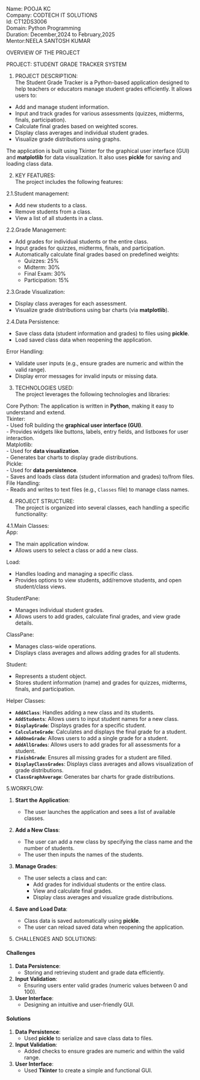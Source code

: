 Name: POOJA KC      
Company: CODTECH IT SOLUTIONS    
Id: CT12DS3006           
Domain: Python Programming                    
Duration: December,2024 to February,2025            
Mentor:NEELA SANTOSH KUMAR           

OVERVIEW OF THE PROJECT

PROJECT: STUDENT GRADE TRACKER SYSTEM

1. PROJECT DESCRIPTION:                 
The Student Grade Tracker is a Python-based application designed to help teachers or educators manage student grades efficiently. It allows users to:            
- Add and manage student information.            
- Input and track grades for various assessments (quizzes, midterms, finals, participation).                 
- Calculate final grades based on weighted scores.                       
- Display class averages and individual student grades.                 
- Visualize grade distributions using graphs.                      

The application is built using Tkinter for the graphical user interface (GUI) and **matplotlib** for data visualization. It also uses **pickle** for saving and loading class data.                

2. KEY FEATURES:            
The project includes the following features:           

2.1.Student management:          
- Add new students to a class.           
- Remove students from a class.           
- View a list of all students in a class.           

2.2.Grade Management:            
- Add grades for individual students or the entire class.           
- Input grades for quizzes, midterms, finals, and participation.            
- Automatically calculate final grades based on predefined weights:              
  - Quizzes: 25%               
  - Midterm: 30%                
  - Final Exam: 30%                 
  - Participation: 15%                  

2.3.Grade Visualization:             
- Display class averages for each assessment.              
- Visualize grade distributions using bar charts (via **matplotlib**).            

2.4.Data Persistence:               
- Save class data (student information and grades) to files using **pickle**.            
- Load saved class data when reopening the application.                 

Error Handling:    
- Validate user inputs (e.g., ensure grades are numeric and within the valid range).      
- Display error messages for invalid inputs or missing data.    

3. TECHNOLOGIES USED:        
The project leverages the following technologies and libraries:    

  Core Python: The application is written in **Python**, making it easy to understand and extend.    
  Tkinter:   
    - Used foR building the **graphical user interface (GUI)**.      
    - Provides widgets like buttons, labels, entry fields, and listboxes for user interaction.      
  Matplotlib:         
    - Used for **data visualization**.          
    - Generates bar charts to display grade distributions.        
  Pickle:      
    - Used for **data persistence**.        
    - Saves and loads class data (student information and grades) to/from files.         
  File Handling:    
    - Reads and writes to text files (e.g., `Classes` file) to manage class names.      

4. PROJECT STRUCTURE:        
The project is organized into several classes, each handling a specific functionality:        

4.1.Main Classes:     
 App:     
   - The main application window.     
   - Allows users to select a class or add a new class.        

Load:        
   - Handles loading and managing a specific class.     
   - Provides options to view students, add/remove students, and open student/class views.        

StudentPane:       
   - Manages individual student grades.                 
   - Allows users to add grades, calculate final grades, and view grade details.             

ClassPane:        
   - Manages class-wide operations.                
   - Displays class averages and allows adding grades for all students.              

Student:            
   - Represents a student object.              
   - Stores student information (name) and grades for quizzes, midterms, finals, and participation.                 

Helper Classes:        
- **`AddAClass`**: Handles adding a new class and its students.             
- **`AddStudents`**: Allows users to input student names for a new class.                
- **`DisplayGrade`**: Displays grades for a specific student.               
- **`CalculateGrade`**: Calculates and displays the final grade for a student.                  
- **`AddOneGrade`**: Allows users to add a single grade for a student.                      
- **`AddAllGrades`**: Allows users to add grades for all assessments for a student.                       
- **`FinishGrade`**: Ensures all missing grades for a student are filled.                   
- **`DisplayClassGrades`**: Displays class averages and allows visualization of grade distributions.                  
- **`ClassGraphAverage`**: Generates bar charts for grade distributions.                          

5.WORKFLOW:       
1. **Start the Application**:     
   - The user launches the application and sees a list of available classes.            

2. **Add a New Class**:                
   - The user can add a new class by specifying the class name and the number of students.                      
   - The user then inputs the names of the students.                  

3. **Manage Grades**:                    
   - The user selects a class and can:                 
     - Add grades for individual students or the entire class.                      
     - View and calculate final grades.                         
     - Display class averages and visualize grade distributions.                          

4. **Save and Load Data**:                
   - Class data is saved automatically using **pickle**.                     
   - The user can reload saved data when reopening the application.                     

6. CHALLENGES AND SOLUTIONS:       
#### **Challenges**            
1. **Data Persistence**:                   
   - Storing and retrieving student and grade data efficiently.              
2. **Input Validation**:                   
   - Ensuring users enter valid grades (numeric values between 0 and 100).                
3. **User Interface**:                
   - Designing an intuitive and user-friendly GUI.              

#### **Solutions**              
1. **Data Persistence**:                         
   - Used **pickle** to serialize and save class data to files.                 
2. **Input Validation**:                 
   - Added checks to ensure grades are numeric and within the valid range.                      
3. **User Interface**:                  
   - Used **Tkinter** to create a simple and functional GUI.                     
